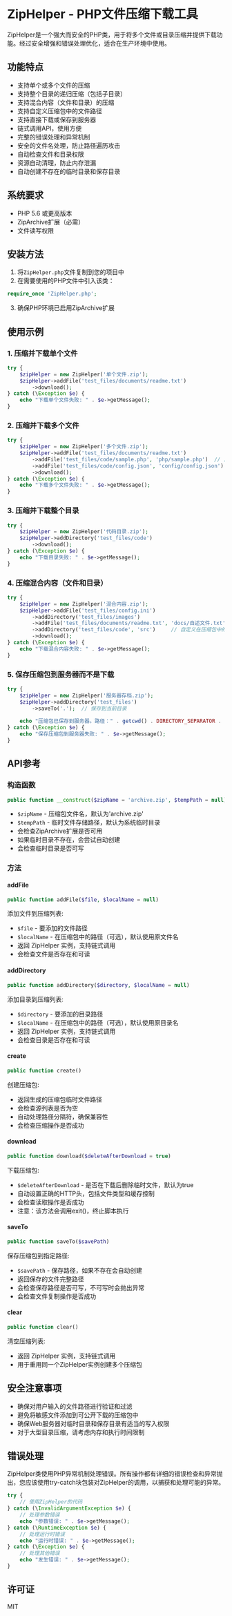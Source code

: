 # ZipHelper - PHP文件压缩下载工具

ZipHelper是一个强大而安全的PHP类，用于将多个文件或目录压缩并提供下载功能。经过安全增强和错误处理优化，适合在生产环境中使用。

## 功能特点

- 支持单个或多个文件的压缩
- 支持整个目录的递归压缩（包括子目录）
- 支持混合内容（文件和目录）的压缩
- 支持自定义压缩包中的文件路径
- 支持直接下载或保存到服务器
- 链式调用API，使用方便
- 完整的错误处理和异常机制
- 安全的文件名处理，防止路径遍历攻击
- 自动检查文件和目录权限
- 资源自动清理，防止内存泄漏
- 自动创建不存在的临时目录和保存目录

## 系统要求

- PHP 5.6 或更高版本
- ZipArchive扩展（必需）
- 文件读写权限

## 安装方法

1. 将`ZipHelper.php`文件复制到您的项目中
2. 在需要使用的PHP文件中引入该类：

```php
require_once 'ZipHelper.php';
```

3. 确保PHP环境已启用ZipArchive扩展

## 使用示例

### 1. 压缩并下载单个文件

```php
try {
    $zipHelper = new ZipHelper('单个文件.zip');
    $zipHelper->addFile('test_files/documents/readme.txt')
        ->download();
} catch (\Exception $e) {
    echo "下载单个文件失败: " . $e->getMessage();
}
```

### 2. 压缩并下载多个文件

```php
try {
    $zipHelper = new ZipHelper('多个文件.zip');
    $zipHelper->addFile('test_files/documents/readme.txt')
        ->addFile('test_files/code/sample.php', 'php/sample.php')  // 自定义在压缩包中的路径
        ->addFile('test_files/code/config.json', 'config/config.json')
        ->download();
} catch (\Exception $e) {
    echo "下载多个文件失败: " . $e->getMessage();
}
```

### 3. 压缩并下载整个目录

```php
try {
    $zipHelper = new ZipHelper('代码目录.zip');
    $zipHelper->addDirectory('test_files/code')
        ->download();
} catch (\Exception $e) {
    echo "下载目录失败: " . $e->getMessage();
}
```

### 4. 压缩混合内容（文件和目录）

```php
try {
    $zipHelper = new ZipHelper('混合内容.zip');
    $zipHelper->addFile('test_files/config.ini')
        ->addDirectory('test_files/images')
        ->addFile('test_files/documents/readme.txt', 'docs/自述文件.txt')  // 自定义在压缩包中的路径
        ->addDirectory('test_files/code', 'src')     // 自定义在压缩包中的路径
        ->download();
} catch (\Exception $e) {
    echo "下载混合内容失败: " . $e->getMessage();
}
```

### 5. 保存压缩包到服务器而不是下载

```php
try {
    $zipHelper = new ZipHelper('服务器存档.zip');
    $zipHelper->addDirectory('test_files')
        ->saveTo('.');  // 保存到当前目录
    
    echo "压缩包已保存到服务器。路径：" . getcwd() . DIRECTORY_SEPARATOR . '服务器存档.zip';
} catch (\Exception $e) {
    echo "保存压缩包到服务器失败: " . $e->getMessage();
}
```

## API参考

### 构造函数

```php
public function __construct($zipName = 'archive.zip', $tempPath = null)
```

- `$zipName` - 压缩包文件名，默认为'archive.zip'
- `$tempPath` - 临时文件存储路径，默认为系统临时目录
- 会检查ZipArchive扩展是否可用
- 如果临时目录不存在，会尝试自动创建
- 会检查临时目录是否可写

### 方法

#### addFile

```php
public function addFile($file, $localName = null)
```

添加文件到压缩列表:
- `$file` - 要添加的文件路径
- `$localName` - 在压缩包中的路径（可选），默认使用原文件名
- 返回 ZipHelper 实例，支持链式调用
- 会检查文件是否存在和可读

#### addDirectory

```php
public function addDirectory($directory, $localName = null)
```

添加目录到压缩列表:
- `$directory` - 要添加的目录路径
- `$localName` - 在压缩包中的路径（可选），默认使用原目录名
- 返回 ZipHelper 实例，支持链式调用
- 会检查目录是否存在和可读

#### create

```php
public function create()
```

创建压缩包:
- 返回生成的压缩包临时文件路径
- 会检查源列表是否为空
- 自动处理路径分隔符，确保兼容性
- 会检查压缩操作是否成功

#### download

```php
public function download($deleteAfterDownload = true)
```

下载压缩包:
- `$deleteAfterDownload` - 是否在下载后删除临时文件，默认为true
- 自动设置正确的HTTP头，包括文件类型和缓存控制
- 会检查读取操作是否成功
- 注意：该方法会调用exit()，终止脚本执行

#### saveTo

```php
public function saveTo($savePath)
```

保存压缩包到指定路径:
- `$savePath` - 保存路径，如果不存在会自动创建
- 返回保存的文件完整路径
- 会检查保存路径是否可写，不可写时会抛出异常
- 会检查文件复制操作是否成功

#### clear

```php
public function clear()
```

清空压缩列表:
- 返回 ZipHelper 实例，支持链式调用
- 用于重用同一个ZipHelper实例创建多个压缩包

## 安全注意事项

- 确保对用户输入的文件路径进行验证和过滤
- 避免将敏感文件添加到可公开下载的压缩包中
- 确保Web服务器对临时目录和保存目录有适当的写入权限
- 对于大型目录压缩，请考虑内存和执行时间限制

## 错误处理

ZipHelper类使用PHP异常机制处理错误。所有操作都有详细的错误检查和异常抛出，您应该使用try-catch块包装对ZipHelper的调用，以捕获和处理可能的异常。

```php
try {
    // 使用ZipHelper的代码
} catch (\InvalidArgumentException $e) {
    // 处理参数错误
    echo "参数错误: " . $e->getMessage();
} catch (\RuntimeException $e) {
    // 处理运行时错误
    echo "运行时错误: " . $e->getMessage();
} catch (\Exception $e) {
    // 处理其他错误
    echo "发生错误: " . $e->getMessage();
}
```

## 许可证

MIT 
